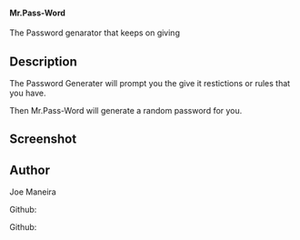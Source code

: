 #### Mr.Pass-Word
The Password genarator that keeps on giving 



## Description

The Password Generater will prompt you the give it restictions or rules that you have.

Then Mr.Pass-Word will generate a random password for you.





## Screenshot



















## Author 

Joe Maneira 

Github:

Github: